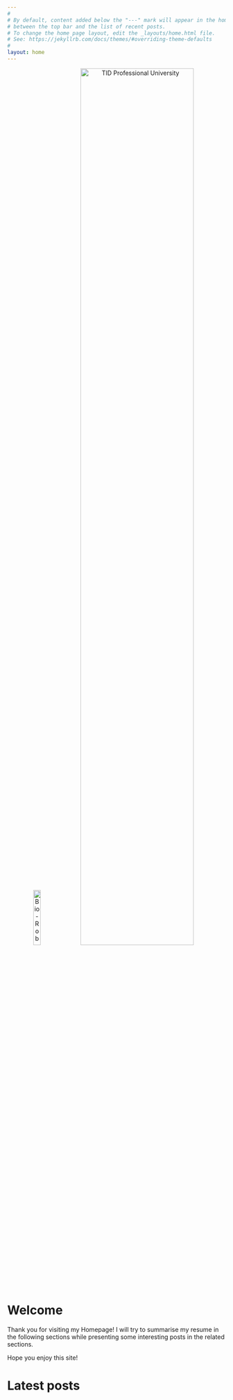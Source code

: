 ```yaml
---
#
# By default, content added below the "---" mark will appear in the home page
# between the top bar and the list of recent posts.
# To change the home page layout, edit the _layouts/home.html file.
# See: https://jekyllrb.com/docs/themes/#overriding-theme-defaults
#
layout: home
---
```


<div align="center"> 
    <img src="{{ '/images/unam.png' | absolute_url }}" alt="Bio-Robotics Laboratory" style="width:18%;" >
    <img src="{{ '/images/tid.png' | absolute_url }}" alt="TID Professional University" style="width:72%;" >
</div>

# Welcome 

Thank you for visiting my Homepage! I will try to summarise my resume in the following sections while presenting some interesting posts in the related sections.

Hope you enjoy this site!

# Latest posts

